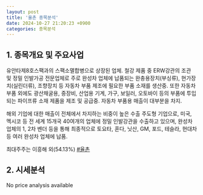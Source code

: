 ```yaml
---
layout: post
title: '율촌 종목분석'
date: 2024-10-27 21:20:23 +0900
categories: 종목분석
---
```


## 1. 종목개요 및 주요사업

유안타제8호스팩과의 스팩소멸합병으로 상장된 업체. 철강 제품 중 ERW강관의 조관 및 정밀 인발가공 전문업체로 주로 완성차 업체에 납품되는 완충용장치(부싱류), 현가장치(실린더류), 조향장치 등 자동차 부품 제조에 필요한 부품 소재를 생산중. 또한 자동차 부품 외에도 광산채굴용, 중장비, 산업용 기계, 가구, 보일러, 오토바이 등의 부품에 투입되는 파이프류 소재 제품을 제조 및 공급중. 자동차 부품용 매출이 대부분을 차지.

해외 기업에 대한 매출이 전체에서 차지하는 비중이 높은 수출 주도형 기업으로, 미국, 멕시코 등 전 세계 15개국 40여개의 업체에 정밀 인발강관을 수출하고 있으며, 완성차 업체의 1, 2차 벤더 등을 통해 최종적으로 토요타, 혼다, 닛산, GM, 포드, 테슬라, 현대차 등 여러 완성차 업체에 납품.

최대주주는 이흥해 외(54.13%)
[#율촌](#)

## 2. 시세분석

No price analysis available

